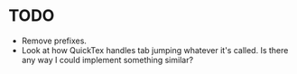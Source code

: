 # TODO

- Remove prefixes.
- Look at how QuickTex handles tab jumping whatever it's called. Is there any way I could implement something similar?
